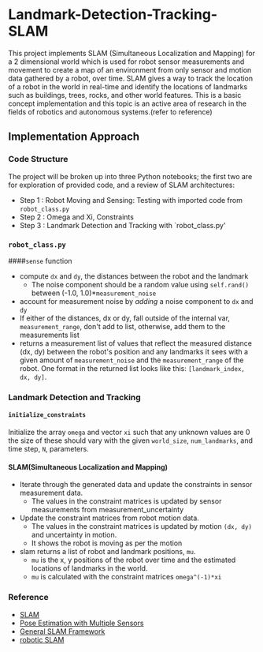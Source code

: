 # Landmark-Detection-Tracking-SLAM
This project implements SLAM (Simultaneous Localization and Mapping) for a 2 dimensional world which is used for robot sensor measurements and movement to create a map of an environment from only sensor and motion data gathered by a robot, over time. SLAM gives a way to track the location of a robot in the world in real-time and identify the locations of landmarks such as buildings, trees, rocks, and other world features. This is a basic concept implementation and this topic is an active area of research in the fields of robotics and autonomous systems.(refer to reference)

## Implementation Approach  
### Code Structure 
The project will be broken up into three Python notebooks; the first two are for exploration of provided code, and a review of SLAM architectures:
* Step 1 : Robot Moving and Sensing: Testing with imported code from `robot_class.py`
* Step 2 : Omega and Xi, Constraints
* Step 3 : Landmark Detection and Tracking with `robot_class.py'

### `robot_class.py`
####`sense` function 
* compute `dx` and `dy`, the distances between the robot and the landmark
    * The noise component should be a random value using `self.rand()` between (-1.0, 1.0)*`measurement_noise`
* account for measurement noise by *adding* a noise component to `dx` and `dy`
*  If either of the distances, dx or dy, fall outside of the internal var, `measurement_range`, don't add to list, otherwise, add them to the measurements list
* returns a measurement list of values that reflect the measured distance (dx, dy) between the robot's position and any landmarks it sees with a given amount of `measurement_noise` and the `measurement_range` of the robot. One format in the returned list looks like this: `[landmark_index, dx, dy]`.

### Landmark Detection and Tracking
#### `initialize_constraints`
Initialize the array `omega` and vector `xi` such that any unknown values are 0 the size of these should vary with the given `world_size`, `num_landmarks`, and time step, `N`, parameters.

#### SLAM(Simultaneous Localization and Mapping) 
* Iterate through the generated data and update the constraints in sensor measurement data.
    * The values in the constraint matrices is updated by sensor measurements from measurement_uncertainty
* Update the constraint matrices from robot motion data.
    * The values in the constraint matrices is updated by motion `(dx, dy)` and uncertainty in motion.
    * It shows the robot is moving as per the motion
* slam returns a list of robot and landmark positions, `mu`.
    * `mu` is the x, y positions of the robot over time and the estimated locations of landmarks in the world. 
    * `mu` is calculated with the constraint matrices `omega^(-1)*xi`
    
### Reference 
* [SLAM](http://rpg.ifi.uzh.ch/docs/TRO16_cadena.pdf)
* [Pose Estimation with Multiple Sensors](https://arxiv.org/pdf/1901.03642.pdf)
* [General SLAM Framework](https://arxiv.org/abs/1902.07995)
* [robotic SLAM](https://jneuroengrehab.biomedcentral.com/articles/10.1186/1743-0003-7-10)

